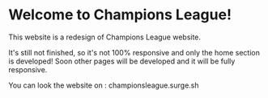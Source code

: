 # Welcome to Champions League!


This website is a redesign of Champions League website.

It's still not finished, so it's not 100% responsive and only the home section is developed! Soon other pages will be developed and it will be fully responsive.


You can look the website on : championsleague.surge.sh



